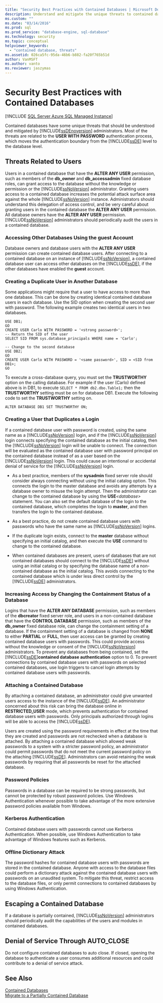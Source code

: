 ```yaml
---
title: "Security Best Practices with Contained Databases | Microsoft Docs"
description: Understand and mitigate the unique threats to contained databases, including those related to the USER WITH PASSWORD authentication process in SQL Server.
ms.custom: ""
ms.date: "03/14/2016"
ms.prod: sql
ms.prod_service: "database-engine, sql-database"
ms.technology: security
ms.topic: conceptual
helpviewer_keywords: 
  - "contained database, threats"
ms.assetid: 026ca5fc-95da-46b6-b882-fa20f765b51d
author: VanMSFT
ms.author: vanto
ms.reviewer: jaszymas
---
```

# Security Best Practices with Contained Databases
 [!INCLUDE [SQL Server Azure SQL Managed Instance](../../includes/applies-to-version/sql-asdbmi.md)]

  Contained databases have some unique threats that should be understood and mitigated by [!INCLUDE[ssDEnoversion](../../includes/ssdenoversion-md.md)] administrators. Most of the threats are related to the **USER WITH PASSWORD** authentication process, which moves the authentication boundary from the [!INCLUDE[ssDE](../../includes/ssde-md.md)] level to the database level.  
  
## Threats Related to Users  
 Users in a contained database that have the **ALTER ANY USER** permission, such as members of the **db_owner** and **db_accessadmin** fixed database roles, can grant access to the database without the knowledge or permission or the [!INCLUDE[ssNoVersion](../../includes/ssnoversion-md.md)] administrator. Granting users access to a contained database increases the potential attack surface area against the whole [!INCLUDE[ssNoVersion](../../includes/ssnoversion-md.md)] instance. Administrators should understand this delegation of access control, and be very careful about granting users in the contained database the **ALTER ANY USER** permission. All database owners have the **ALTER ANY USER** permission. [!INCLUDE[ssNoVersion](../../includes/ssnoversion-md.md)] administrators should periodically audit the users in a contained database.  
  
### Accessing Other Databases Using the guest Account  
 Database owners and database users with the **ALTER ANY USER** permission can create contained database users. After connecting to a contained database on an instance of [!INCLUDE[ssNoVersion](../../includes/ssnoversion-md.md)], a contained database user can access other databases on the [!INCLUDE[ssDE](../../includes/ssde-md.md)], if the other databases have enabled the **guest** account.  
  
### Creating a Duplicate User in Another Database  
 Some applications might require that a user to have access to more than one database. This can be done by creating identical contained database users in each database. Use the SID option when creating the second user with password. The following example creates two identical users in two databases.  
  
```  
USE DB1;  
GO  
CREATE USER Carlo WITH PASSWORD = '<strong password>';   
-- Return the SID of the user  
SELECT SID FROM sys.database_principals WHERE name = 'Carlo';  
  
-- Change to the second database  
USE DB2;  
GO  
CREATE USER Carlo WITH PASSWORD = '<same password>', SID = <SID from DB1>;  
GO  
```  
  
 To execute a cross-database query, you must set the **TRUSTWORTHY** option on the calling database. For example if the user (Carlo) defined above is in DB1, to execute `SELECT * FROM db2.dbo.Table1;` then the **TRUSTWORTHY** setting must be on for database DB1. Execute the following code to set the **TRUSTWORTHY** setting on.  
  
```  
ALTER DATABASE DB1 SET TRUSTWORTHY ON;  
```  
  
### Creating a User that Duplicates a Login  
 If a contained database user with password is created, using the same name as a [!INCLUDE[ssNoVersion](../../includes/ssnoversion-md.md)] login, and if the [!INCLUDE[ssNoVersion](../../includes/ssnoversion-md.md)] login connects specifying the contained database as the initial catalog, then the [!INCLUDE[ssNoVersion](../../includes/ssnoversion-md.md)] login will be unable to connect. The connection will be evaluated as the contained database user with password principal on the contained database instead of as a user based on the [!INCLUDE[ssNoVersion](../../includes/ssnoversion-md.md)] login. This could cause an intentional or accidental denial of service for the [!INCLUDE[ssNoVersion](../../includes/ssnoversion-md.md)] login.  
  
-   As a best practice, members of the **sysadmin** fixed server role should consider always connecting without using the initial catalog option. This connects the login to the master database and avoids any attempts by a database owner to misuse the login attempt. Then the administrator can change to the contained database by using the **USE**_\<database>_ statement. You can also set the default database of the login to the contained database, which completes the login to **master**, and then transfers the login to the contained database.  
  
-   As a best practice, do not create contained database users with passwords who have the same name as [!INCLUDE[ssNoVersion](../../includes/ssnoversion-md.md)] logins.  
  
-   If the duplicate login exists, connect to the **master** database without specifying an initial catalog, and then execute the **USE** command to change to the contained database.  
  
-   When contained databases are present, users of databases that are not contained databases should connect to the [!INCLUDE[ssDE](../../includes/ssde-md.md)] without using an initial catalog or by specifying the database name of a non-contained database as the initial catalog. This avoids connecting to the contained database which is under less direct control by the [!INCLUDE[ssDE](../../includes/ssde-md.md)] administrators.  
  
### Increasing Access by Changing the Containment Status of a Database  
 Logins that have the **ALTER ANY DATABASE** permission, such as members of the **dbcreator** fixed server role, and users in a non-contained database that have the **CONTROL DATABASE** permission, such as members of the **db_owner** fixed database role, can change the containment setting of a database. If the containment setting of a database is changed from **NONE** to either **PARTIAL** or **FULL**, then user access can be granted by creating contained database users with passwords. This could provide access without the knowledge or consent of the [!INCLUDE[ssNoVersion](../../includes/ssnoversion-md.md)] administrators. To prevent any databases from being contained, set the [!INCLUDE[ssDE](../../includes/ssde-md.md)]**contained database authentication** option to 0. To prevent connections by contained database users with passwords on selected contained databases, use login triggers to cancel login attempts by contained database users with passwords.  
  
### Attaching a Contained Database  
 By attaching a contained database, an administrator could give unwanted users access to the instance of the [!INCLUDE[ssDE](../../includes/ssde-md.md)]. An administrator concerned about this risk can bring the database online in **RESTRICTED_USER** mode, which prevents authentication for contained database users with passwords. Only principals authorized through logins will be able to access the [!INCLUDE[ssDE](../../includes/ssde-md.md)].  
  
 Users are created using the password requirements in effect at the time that they are created and passwords are not rechecked when a database is attached. By attaching a contained database which allowed weak passwords to a system with a stricter password policy, an administrator could permit passwords that do not meet the current password policy on the attaching [!INCLUDE[ssDE](../../includes/ssde-md.md)]. Administrators can avoid retaining the weak passwords by requiring that all passwords be reset for the attached database.  
  
### Password Policies  
 Passwords in a database can be required to be strong passwords, but cannot be protected by robust password policies. Use Windows Authentication whenever possible to take advantage of the more extensive password policies available from Windows.  
  
### Kerberos Authentication  
 Contained database users with passwords cannot use Kerberos Authentication. When possible, use Windows Authentication to take advantage of Windows features such as Kerberos.  
  
### Offline Dictionary Attack  
 The password hashes for contained database users with passwords are stored in the contained database. Anyone with access to the database files could perform a dictionary attack against the contained database users with passwords on an unaudited system. To mitigate this threat, restrict access to the database files, or only permit connections to contained databases by using Windows Authentication.  
  
## Escaping a Contained Database  
 If a database is partially contained, [!INCLUDE[ssNoVersion](../../includes/ssnoversion-md.md)] administrators should periodically audit the capabilities of the users and modules in contained databases.  
  
## Denial of Service Through AUTO_CLOSE  
 Do not configure contained databases to auto close. If closed, opening the database to authenticate a user consumes additional resources and could contribute to a denial of service attack.  
  
## See Also  
 [Contained Databases](../../relational-databases/databases/contained-databases.md)   
 [Migrate to a Partially Contained Database](../../relational-databases/databases/migrate-to-a-partially-contained-database.md)  
  
  
